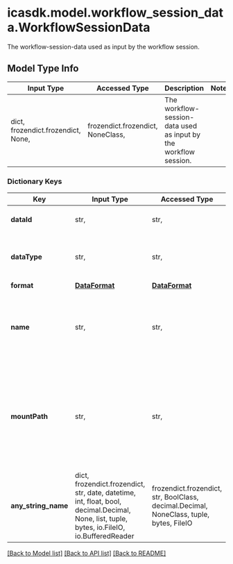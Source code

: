 # icasdk.model.workflow_session_data.WorkflowSessionData

The workflow-session-data used as input by the workflow session.

## Model Type Info
Input Type | Accessed Type | Description | Notes
------------ | ------------- | ------------- | -------------
dict, frozendict.frozendict, None,  | frozendict.frozendict, NoneClass,  | The workflow-session-data used as input by the workflow session. | 

### Dictionary Keys
Key | Input Type | Accessed Type | Description | Notes
------------ | ------------- | ------------- | ------------- | -------------
**dataId** | str,  | str,  | The id of the file/folder. | 
**dataType** | str,  | str,  |  | must be one of ["FILE", "FOLDER", ] 
**format** | [**DataFormat**](DataFormat.md) | [**DataFormat**](DataFormat.md) |  | 
**name** | str,  | str,  | The name of the file/folder as it was processed by the workflow session. | 
**mountPath** | str,  | str,  | The requested location where the input file was located on the machine that was running the workflow. | [optional] 
**any_string_name** | dict, frozendict.frozendict, str, date, datetime, int, float, bool, decimal.Decimal, None, list, tuple, bytes, io.FileIO, io.BufferedReader | frozendict.frozendict, str, BoolClass, decimal.Decimal, NoneClass, tuple, bytes, FileIO | any string name can be used but the value must be the correct type | [optional]

[[Back to Model list]](../../README.md#documentation-for-models) [[Back to API list]](../../README.md#documentation-for-api-endpoints) [[Back to README]](../../README.md)

